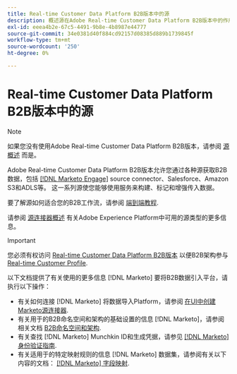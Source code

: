 ```yaml
---
title: Real-time Customer Data Platform B2B版本中的源
description: 概述源在Adobe Real-time Customer Data Platform B2B版本中的作用。
exl-id: eeea4b2e-67c5-4491-9b8e-4b8987e44777
source-git-commit: 34e0381d40f884cd92157d08385d889b1739845f
workflow-type: tm+mt
source-wordcount: '250'
ht-degree: 0%

---
```


# Real-time Customer Data Platform B2B版本中的源

>[!NOTE]
>
>如果您没有使用Adobe Real-time Customer Data Platform B2B版本，请参阅 [源概述](./sources-overview.md) 而是。

Adobe Real-time Customer Data Platform B2B版本允许您通过各种源获取B2B数据，包括 [[!DNL Marketo Engage]](../../sources/connectors/adobe-applications/marketo/marketo.md) source connector、Salesforce、Amazon S3和ADLS等。 这一系列源使您能够使用服务来构建、标记和增强传入数据。

要了解源如何适合您的B2B工作流，请参阅 [端到端教程](../b2b-tutorial.md#ingest-your-data-into-experience-platform).

请参阅 [源连接器概述](../../sources/home.md) 有关Adobe Experience Platform中可用的源类型的更多信息。

>[!IMPORTANT]
>
>您必须有权访问 [Real-time Customer Data Platform B2B版本](../../rctcdp/../rtcdp/b2b-overview.md) 以便B2B架构参与 [Real-time Customer Profile](../proile/../../profile/home.md).

以下文档提供了有关使用的更多信息 [!DNL Marketo] 要将B2B数据引入平台，请执行以下操作：

* 有关如何连接 [!DNL Marketo] 将数据导入Platform，请参阅 [在UI中创建Marketo源连接器](../../sources/tutorials/ui/create/adobe-applications/marketo.md).
* 有关用于的B2B命名空间和架构的基础设置的信息 [!DNL Marketo]，请参阅相关文档 [B2B命名空间和架构](../../sources/connectors/adobe-applications/marketo/marketo-namespaces.md).
* 有关查找 [!DNL Marketo] Munchkin ID和生成凭据，请参见 [[!DNL Marketo] 身份验证指南](../../sources/connectors/adobe-applications/marketo/marketo-auth.md).
* 有关适用于的特定映射规则的信息 [!DNL Marketo] 数据集，请参阅有关以下内容的文档： [[!DNL Marketo] 字段映射](../../sources/connectors/adobe-applications//mapping/marketo.md).

